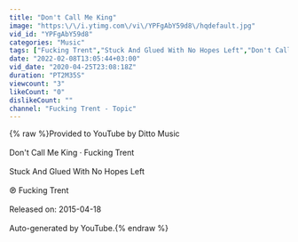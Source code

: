 ```yaml
---
title: "Don't Call Me King"
image: "https:\/\/i.ytimg.com\/vi\/YPFgAbY59d8\/hqdefault.jpg"
vid_id: "YPFgAbY59d8"
categories: "Music"
tags: ["Fucking Trent","Stuck And Glued With No Hopes Left","Don't Call Me King"]
date: "2022-02-08T13:05:44+03:00"
vid_date: "2020-04-25T23:08:18Z"
duration: "PT2M35S"
viewcount: "3"
likeCount: "0"
dislikeCount: ""
channel: "Fucking Trent - Topic"
---
```

{% raw %}Provided to YouTube by Ditto Music<br /><br />Don't Call Me King · Fucking Trent<br /><br />Stuck And Glued With No Hopes Left<br /><br />℗ Fucking Trent<br /><br />Released on: 2015-04-18<br /><br />Auto-generated by YouTube.{% endraw %}
